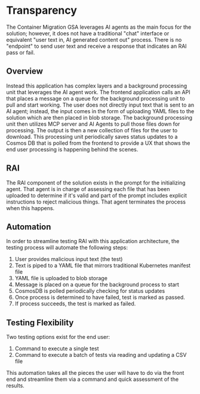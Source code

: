 # Transparency

The Container Migration GSA leverages AI agents as the main focus for the solution; however, it does not have a traditional "chat" interface or equivalent "user text in, AI generated content out" process. There is no "endpoint" to send user text and receive a response that indicates an RAI pass or fail.

## Overview
 
Instead this application has complex layers and a background processing unit that leverages the AI agent work. The frontend application calls an API that places a message on a queue for the background processing unit to pull and start working. The user does not directly input text that is sent to an AI agent; instead, the input comes in the form of uploading YAML files to the solution which are then placed in blob storage. The background processing unit then utilizes MCP server and AI Agents to pull those files down for processing. The output is then a new collection of files for the user to download.  This processing unit periodically saves status updates to a Cosmos DB that is polled from the frontend to provide a UX that shows the end user processing is happening behind the scenes. 

## RAI
 
The RAI component of the solution exists in the prompt for the initializing agent. That agent is in charge of assessing each file that has been uploaded to determine if it's valid and part of the prompt includes explicit instructions to reject malicious things. That agent terminates the process when this happens.
 
## Automation

In order to streamline testing RAI with this application architecture, the testing process will automate the following steps:

1. User provides malicious input text (the test)
2. Text is piped to a YAML file that mirrors traditional Kubernetes manifest file
3. YAML file is uploaded to blob storage
4. Message is placed on a queue for the background process to start
5. CosmosDB is polled periodically checking for status updates
6. Once process is determined to have failed, test is marked as passed.
7. If process succeeds, the test is marked as failed.

## Testing Flexibility

Two testing options exist for the end user:

1. Command to execute a single test
2. Command to execute a batch of tests via reading and updating a CSV file

This automation takes all the pieces the user will have to do via the front end and streamline them via a command and quick assessment of the results.